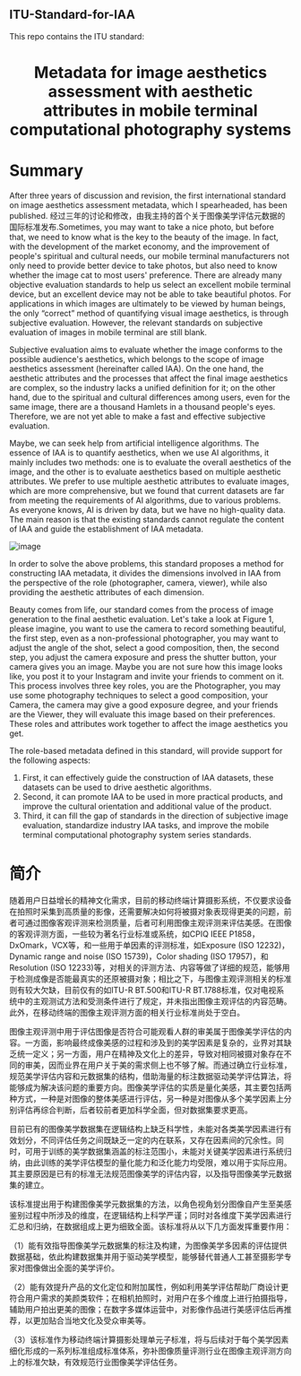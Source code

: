 ## ITU-Standard-for-IAA
This repo contains the ITU standard:

<div align="center">
<h1>
<b>
Metadata for image aesthetics assessment with aesthetic attributes in mobile terminal computational photography systems
</b>
</h1>
</div>

# Summary
After three years of discussion and revision, the first international standard on image aesthetics assessment metadata, which I spearheaded, has been published. 经过三年的讨论和修改，由我主持的首个关于图像美学评估元数据的国际标准发布.Sometimes, you may want to take a nice photo, but before that, we need to know what is the key to the beauty of the image. In fact, with the development of the market economy, and the improvement of people's spiritual and cultural needs, our mobile terminal manufacturers not only need to provide better device to take photos, but also need to know whether the image cat to most users' preference. There are already many objective evaluation standards to help us select an excellent mobile terminal device, but an excellent device may not be able to take beautiful photos. For applications in which images are ultimately to be viewed by human beings, the only “correct” method of quantifying visual image aesthetics, is through subjective evaluation. However, the relevant standards on subjective evaluation of images in mobile terminal are still blank.

Subjective evaluation aims to evaluate whether the image conforms to the possible audience's aesthetics, which belongs to the scope of image aesthetics assessment (hereinafter called IAA). On the one hand, the aesthetic attributes and the processes that affect the final image aesthetics are complex, so the industry lacks a unified definition for it; on the other hand, due to the spiritual and cultural differences among users, even for the same image, there are a thousand Hamlets in a thousand people's eyes. Therefore, we are not yet able to make a fast and effective subjective evaluation.

Maybe, we can seek help from artificial intelligence algorithms. The essence of IAA is to quantify aesthetics, when we use AI algorithms, it mainly includes two methods: one is to evaluate the overall aesthetics of the image, and the other is to evaluate aesthetics based on multiple aesthetic attributes. We prefer to use multiple aesthetic attributes to evaluate images, which are more comprehensive, but we found that current datasets are far from meeting the requirements of AI algorithms, due to various problems. As everyone knows, AI is driven by data, but we have no high-quality data. The main reason is that the existing standards cannot regulate the content of IAA and guide the establishment of IAA metadata. 

![image](https://github.com/woshidandan/ITU-Standard-for-IAA/assets/15050507/23ab78f7-2a24-4e2e-a470-94d0cb7c9df4)

In order to solve the above problems, this standard proposes a method for constructing IAA metadata, it divides the dimensions involved in IAA from the perspective of the role (photographer, camera, viewer), while also providing the aesthetic attributes of each dimension.

Beauty comes from life, our standard comes from the process of image generation to the final aesthetic evaluation. Let's take a look at Figure 1, please imagine, you want to use the camera to record something beautiful, the first step, even as a non-professional photographer, you may want to adjust the angle of the shot, select a good composition, then, the second step, you adjust the camera exposure and press the shutter button, your camera gives you an image. Maybe you are not sure how this image looks like, you post it to your Instagram and invite your friends to comment on it. This process involves three key roles, you are the Photographer, you may use some photography techniques to select a good composition, your Camera, the camera may give a good exposure degree, and your friends are the Viewer, they will evaluate this image based on their preferences. These roles and attributes work together to affect the image aesthetics you get.

The role-based metadata defined in this standard, will provide support for the following aspects:
1)	First, it can effectively guide the construction of IAA datasets, these datasets can be used to drive aesthetic algorithms.
2)	Second, it can promote IAA to be used in more practical products, and improve the cultural orientation and additional value of the product.
3)	Third, it can fill the gap of standards in the direction of subjective image evaluation,  standardize industry IAA tasks, and improve the mobile terminal computational photography system series standards.

# 简介
随着用户日益增长的精神文化需求，目前的移动终端计算摄影系统，不仅要求设备在拍照时采集到高质量的影像，还需要解决如何将被摄对象表现得更美的问题，前者可通过图像客观评测来检测质量，后者可利用图像主观评测来评估美感。在图像的客观评测方面，一些较为著名行业标准或系统，如CPIQ IEEE P1858，DxOmark，VCX等，和一些用于单因素的评测标准，如Exposure (ISO 12232)，Dynamic range and noise (ISO 15739)，Color shading (ISO 17957)，和Resolution (ISO 12233)等，对相关的评测方法、内容等做了详细的规范，能够用于检测成像是否能最真实的还原被摄对象；相比之下，与图像主观评测相关的标准则有较大欠缺，目前仅有的如ITU-R BT.500和ITU-R BT.1788标准，仅对电视系统中的主观测试方法和受测条件进行了规定，并未指出图像主观评估的内容范畴。此外，在移动终端的图像主观评测方面的相关行业标准尚处于空白。

图像主观评测中用于评估图像是否符合可能观看人群的审美属于图像美学评估的内容。一方面，影响最终成像美感的过程和涉及到的美学因素是复杂的，业界对其缺乏统一定义；另一方面，用户在精神及文化上的差异，导致对相同被摄对象存在不同的审美，因而业界在用户关于美的需求侧上也不够了解。而通过确立行业标准，规范美学评估内容和元数据集的结构，借助海量的标注数据驱动美学评估算法，将能够成为解决该问题的重要方向。图像美学评估的实质是量化美感，其主要包括两种方式，一种是对图像的整体美感进行评估，另一种是对图像从多个美学因素上分别评估再综合判断，后者较前者更加科学全面，但对数据集要求更高。

目前已有的图像美学数据集在逻辑结构上缺乏科学性，未能对各类美学因素进行有效划分，不同评估任务之间既缺乏一定的内在联系，又存在因素间的冗余性。同时，可用于训练的美学数据集涵盖的标注范围小，未能对关键美学因素进行系统归纳，由此训练的美学评估模型的量化能力和泛化能力均受限，难以用于实际应用。其主要原因是已有的标准无法规范图像美学的评估内容，以及指导图像美学元数据集的建立。

该标准提出用于构建图像美学元数据集的方法，以角色视角划分图像自产生至美感鉴别过程中所涉及的维度，在逻辑结构上科学严谨；同时对各维度下美学因素进行汇总和归纳，在数据组成上更为细致全面。该标准将从以下几方面发挥重要作用：

（1）能有效指导图像美学元数据集的标注及构建，为图像美学多因素的评估提供数据基础，依此构建数据集并用于驱动美学模型，能够替代普通人工甚至摄影学专家对图像做出全面的美学评价。

（2）能有效提升产品的文化定位和附加属性，例如利用美学评估帮助厂商设计更符合用户需求的美颜类软件；在相机拍照时，对用户在多个维度上进行拍摄指导，辅助用户拍出更美的图像；在数字多媒体运营中，对影像作品进行美感评估后再推荐，以更加贴合当地文化及受众审美等。

（3）该标准作为移动终端计算摄影处理单元子标准，将与后续对于每个美学因素细化形成的一系列标准组成标准体系，弥补图像质量评测行业在图像主观评测方向上的标准欠缺，有效规范行业图像美学评估任务。

